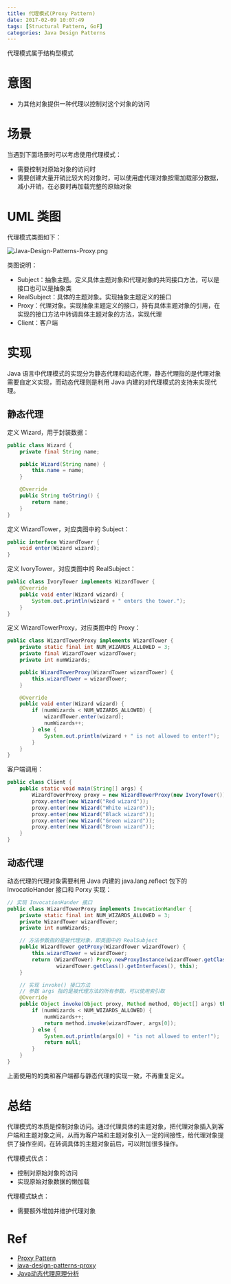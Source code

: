 ```yaml
---
title: 代理模式(Proxy Pattern)
date: 2017-02-09 10:07:49
tags: [Structural Pattern, GoF]
categories: Java Design Patterns
---
```


代理模式属于结构型模式

<!-- more -->

# 意图

* 为其他对象提供一种代理以控制对这个对象的访问

# 场景

当遇到下面场景时可以考虑使用代理模式：

* 需要控制对原始对象的访问时
* 需要创建大量开销比较大的对象时，可以使用虚代理对象按需加载部分数据，减小开销，在必要时再加载完整的原始对象

# UML 类图

代理模式类图如下：

![Java-Design-Patterns-Proxy.png](http://otg3f8t90.bkt.clouddn.com/2018/2/15/Java-Design-Patterns-Proxy.png)

类图说明：

* Subject：抽象主题。定义具体主题对象和代理对象的共同接口方法，可以是接口也可以是抽象类
* RealSubject：具体的主题对象。实现抽象主题定义的接口
* Proxy：代理对象。实现抽象主题定义的接口，持有具体主题对象的引用，在实现的接口方法中转调具体主题对象的方法，实现代理
* Client：客户端

# 实现

Java 语言中代理模式的实现分为静态代理和动态代理，静态代理指的是代理对象需要自定义实现，而动态代理则是利用 Java 内建的对代理模式的支持来实现代理。

## 静态代理

定义 Wizard，用于封装数据：

```java
public class Wizard {
    private final String name;

    public Wizard(String name) {
        this.name = name;
    }

    @Override
    public String toString() {
        return name;
    }
}
```

定义 WizardTower，对应类图中的 Subject：

```java
public interface WizardTower {
    void enter(Wizard wizard);
}
```

定义 IvoryTower，对应类图中的 RealSubject：

```java
public class IvoryTower implements WizardTower {
    @Override
    public void enter(Wizard wizard) {
        System.out.println(wizard + " enters the tower.");
    }
}
```

定义 WizardTowerProxy，对应类图中的 Proxy：

```java
public class WizardTowerProxy implements WizardTower {
    private static final int NUM_WIZARDS_ALLOWED = 3;
    private final WizardTower wizardTower;
    private int numWizards;

    public WizardTowerProxy(WizardTower wizardTower) {
        this.wizardTower = wizardTower;
    }

    @Override
    public void enter(Wizard wizard) {
        if (numWizards < NUM_WIZARDS_ALLOWED) {
            wizardTower.enter(wizard);
            numWizards++;
        } else {
            System.out.println(wizard + " is not allowed to enter!");
        }
    }
}
```

客户端调用：

```java
public class Client {
    public static void main(String[] args) {
        WizardTowerProxy proxy = new WizardTowerProxy(new IvoryTower());
        proxy.enter(new Wizard("Red wizard"));
        proxy.enter(new Wizard("White wizard"));
        proxy.enter(new Wizard("Black wizard"));
        proxy.enter(new Wizard("Green wizard"));
        proxy.enter(new Wizard("Brown wizard"));
    }
}
```

## 动态代理

动态代理的代理对象需要利用 Java 内建的 java.lang.reflect 包下的 InvocatioHander 接口和 Porxy 实现：

```java
// 实现 InvocationHander 接口
public class WizardTowerProxy implements InvocationHandler {
    private static final int NUM_WIZARDS_ALLOWED = 3;
    private WizardTower wizardTower;
    private int numWizards;

    // 方法参数指的是被代理对象，即类图中的 RealSubject
    public WizardTower getProxy(WizardTower wizardTower) {
        this.wizardTower = wizardTower;
        return (WizardTower) Proxy.newProxyInstance(wizardTower.getClass().getClassLoader(),
                wizardTower.getClass().getInterfaces(), this);
    }

    // 实现 invoke() 接口方法
    // 参数 args 指的是被代理方法的所有参数，可以使用索引取
    @Override
    public Object invoke(Object proxy, Method method, Object[] args) throws Throwable {
        if (numWizards < NUM_WIZARDS_ALLOWED) {
            numWizards++;
            return method.invoke(wizardTower, args[0]);
        } else {
            System.out.println(args[0] + "is not allowed to enter!");
            return null;
        }
    }
}
```

上面使用的的类和客户端都与静态代理的实现一致，不再重复定义。

# 总结

代理模式的本质是控制对象访问。通过代理具体的主题对象，把代理对象插入到客户端和主题对象之间，从而为客户端和主题对象引入一定的间接性，给代理对象提供了操作空间，在转调具体的主题对象前后，可以附加很多操作。

代理模式优点：

* 控制对原始对象的访问
* 实现原始对象数据的懒加载

代理模式缺点：

* 需要额外增加并维护代理对象

# Ref

* [Proxy Pattern](http://www.oodesign.com/proxy-pattern.html)
* [java-design-patterns-proxy](https://github.com/iluwatar/java-design-patterns/blob/master/proxy/README.md)
* [Java动态代理原理分析](http://objcoding.com/2017/08/16/Java-Dynamic-proxy/)